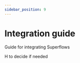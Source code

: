```yaml
---
sidebar_position: 9
---
```


# Integration guide

Guide for integrating Superflows

H to decide if needed